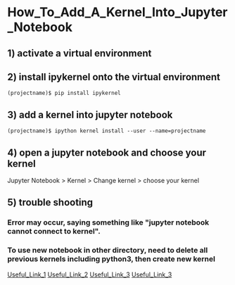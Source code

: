 # How_To_Add_A_Kernel_Into_Jupyter_Notebook

## 1) activate a virtual environment

## 2) install ipykernel onto the virtual environment
```
(projectname)$ pip install ipykernel
```
## 3) add a kernel into jupyter notebook
```
(projectname)$ ipython kernel install --user --name=projectname
```
## 4) open a jupyter notebook and choose your kernel
Jupyter Notebook > Kernel > Change kernel > choose your kernel

## 5) trouble shooting
### Error may occur, saying something like "jupyter notebook cannot connect to kernel".
### To use new notebook in other directory, need to delete all previous kernels including python3, then create new kernel
[Useful_Link_1](https://github.com/jupyter/notebook/issues/3481)
[Useful_Link_2](https://github.com/jupyter/notebook/issues/1558)
[Useful_Link_3](https://github.com/udacity/aind2-dl/issues/9)
[Useful_Link_3](https://stackoverflow.com/questions/42635310/remove-kernel-on-jupyter-notebook)
